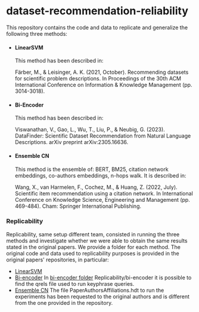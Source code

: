 # dataset-recommendation-reliability
This repository contains the code and data to replicate and generalize the following three methods:

 - #### LinearSVM
   This method has been described in:
   
   Färber, M., & Leisinger, A. K. (2021, October). Recommending datasets for scientific problem descriptions. In Proceedings of the 30th ACM International Conference on Information & Knowledge Management (pp. 3014-3018).

 - #### Bi-Encoder
    This method has been described in:
   
    Viswanathan, V., Gao, L., Wu, T., Liu, P., & Neubig, G. (2023). DataFinder: Scientific Dataset Recommendation from Natural Language Descriptions. arXiv preprint arXiv:2305.16636.

 - #### Ensemble CN
     This method is the ensemble of: BERT, BM25, citation network embeddings, co-authors embeddings, n-hops walk. It is described in:
   
   Wang, X., van Harmelen, F., Cochez, M., & Huang, Z. (2022, July). Scientific item recommendation using a citation network. In International Conference on Knowledge Science, Engineering and Management (pp. 469-484). Cham: Springer International Publishing.



### Replicability
Replicability, same setup different team, consisted in running the three methods and investigate whether we were able to obtain the same results stated in the original papers.
We provide a folder for each method. The original code and data used to replicability purposes is provided in the original papers' repositories, in particular:

- [LinearSVM](https://github.com/michaelfaerber/datarec)
- [Bi-encoder](https://github.com/viswavi/datafinder/tree/main)
   In [bi-encoder folder](Replicability/bi-encoder) Replicability/bi-encoder it is possible to find the qrels file used to run keyphrase queries.
- [Ensemble CN](https://github.com/xuwang0010/datarecommend) The file PaperAuthorsAffiliations.hdt to run the experiments has been requested to the original authors and is different from the one provided in the repository.


